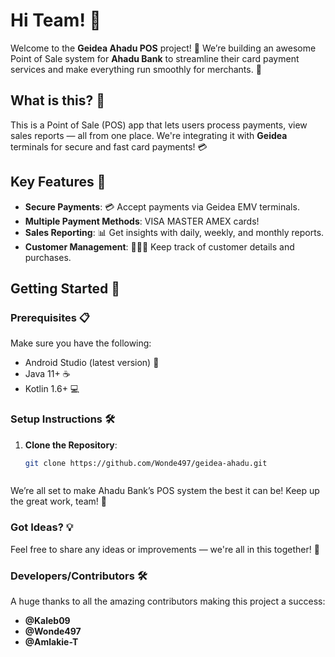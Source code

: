 # Hi Team! 👋

Welcome to the **Geidea Ahadu POS** project! 🎉 We’re building an awesome Point of Sale system for **Ahadu Bank** to streamline their card payment services and make everything run smoothly for merchants. 🚀

## What is this? 🤔

This is a Point of Sale (POS) app that lets users process payments, view sales reports — all from one place. We're integrating it with **Geidea** terminals for secure and fast card payments! 💳

## Key Features 🌟

- **Secure Payments**: 💳 Accept payments via Geidea EMV terminals.
- **Multiple Payment Methods**: VISA MASTER AMEX cards!
- **Sales Reporting**: 📊 Get insights with daily, weekly, and monthly reports.
- **Customer Management**: 🧑‍🤝‍🧑 Keep track of customer details and purchases.

## Getting Started 🚀

### Prerequisites 📋

Make sure you have the following:

- Android Studio (latest version) 📱
- Java 11+ ☕
- Kotlin 1.6+ 💻

### Setup Instructions 🛠

1. **Clone the Repository**:
   ```bash
   git clone https://github.com/Wonde497/geidea-ahadu.git



We’re all set to make Ahadu Bank’s POS system the best it can be! Keep up the great work, team! 💪

### Got Ideas? 💡

Feel free to share any ideas or improvements — we're all in this together! 🙌


### Developers/Contributors 🛠

A huge thanks to all the amazing contributors making this project a success:

- **@Kaleb09**
- **@Wonde497**
- **@Amlakie-T**


 
